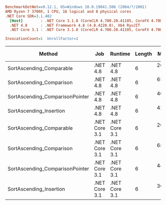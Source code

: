 ``` ini

BenchmarkDotNet=v0.12.1, OS=Windows 10.0.19041.508 (2004/?/20H1)
AMD Ryzen 7 3700X, 1 CPU, 16 logical and 8 physical cores
.NET Core SDK=3.1.402
  [Host]        : .NET Core 3.1.8 (CoreCLR 4.700.20.41105, CoreFX 4.700.20.41903), X64 RyuJIT
  .NET 4.8      : .NET Framework 4.8 (4.8.4220.0), X64 RyuJIT
  .NET Core 3.1 : .NET Core 3.1.8 (CoreCLR 4.700.20.41105, CoreFX 4.700.20.41903), X64 RyuJIT

InvocationCount=1  UnrollFactor=1  

```
|                          Method |           Job |       Runtime | Length |     Mean |   Error |  StdDev |       Gen 0 | Gen 1 | Gen 2 |   Allocated |
|-------------------------------- |-------------- |-------------- |------- |---------:|--------:|--------:|------------:|------:|------:|------------:|
|        SortAscending_Comparable |      .NET 4.8 |      .NET 4.8 |      6 | 267.9 ms | 4.00 ms | 3.74 ms |           - |     - |     - |           - |
|        SortAscending_Comparison |      .NET 4.8 |      .NET 4.8 |      6 | 651.5 ms | 2.27 ms | 2.12 ms | 408000.0000 |     - |     - | 534916160 B |
| SortAscending_ComparisonPointer |      .NET 4.8 |      .NET 4.8 |      6 | 401.6 ms | 2.50 ms | 2.34 ms |           - |     - |     - |           - |
|         SortAscending_Insertion |      .NET 4.8 |      .NET 4.8 |      6 | 420.9 ms | 1.87 ms | 1.75 ms |           - |     - |     - |           - |
|        SortAscending_Comparable | .NET Core 3.1 | .NET Core 3.1 |      6 | 265.4 ms | 3.02 ms | 2.82 ms |           - |     - |     - |           - |
|        SortAscending_Comparison | .NET Core 3.1 | .NET Core 3.1 |      6 | 686.0 ms | 2.82 ms | 2.63 ms |  63000.0000 |     - |     - | 533333360 B |
| SortAscending_ComparisonPointer | .NET Core 3.1 | .NET Core 3.1 |      6 | 444.6 ms | 1.29 ms | 1.14 ms |           - |     - |     - |           - |
|         SortAscending_Insertion | .NET Core 3.1 | .NET Core 3.1 |      6 | 365.7 ms | 2.37 ms | 2.22 ms |           - |     - |     - |           - |
